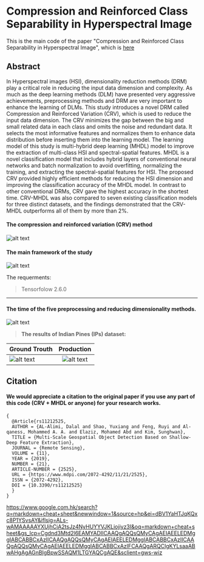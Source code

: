 # Compression and Reinforced  Class Separability in Hyperspectral Image
This is the main code of the paper "Compression and Reinforced Class Separability in Hyperspectral Image", which is [here](https://doi.org/10.3390/rs11212525)

## Abstract
In Hyperspectral images (HSI), dimensionality reduction methods (DRM) play a critical role in reducing the input data dimension and complexity. As much as the deep learning methods (DLM) have presented very aggressive achievements, preprocessing methods and DRM are very important to enhance the learning of DLMs. This study introduces a novel DRM called Compression and Reinforced Variation (CRV), which is used to reduce the input data dimension. The CRV minimizes the gap between the big and small related data in each class and omits the noise and redundant data. It selects the most informative features and normalizes them to enhance data distribution before inserting them into the learning model. The learning model of this study is multi-hybrid deep learning (MHDL) model to improve the extraction of multi-class HSI and spectral-spatial features. MHDL is a novel classification model that includes hybrid layers of conventional neural networks and batch normalization to avoid overfitting, normalizing the training, and extracting the spectral-spatial features for HSI. The proposed CRV provided highly efficient methods for reducing the HSI dimension and improving the classification accuracy of the MHDL model. In contrast to other conventional DRMs, CRV gave the highest accuracy in the shortest time. CRV-MHDL was also compared to seven existing classification models for three distinct datasets, and the findings demonstrated that the CRV-MHDL outperforms all of them by more than 2%. 


#### The compression and reinforced variation (CRV) method
![alt text](https://github.com/DalalAL-Alimi/CRV-/blob/main/images/1.PNG)

#### The main framework of the study
![alt text](https://github.com/DalalAL-Alimi/CRV-/blob/main/images/MainF.png)


<dl>
  <dt>The requerments:</dt>
  
> Tensorfolow 2.6.0
</dl>

---
#### The time of the five preprocessing and reducing dimensionality methods.
![alt text](https://github.com/DalalAL-Alimi/CRV-/blob/main/images/preprocessing_time.png)

> **The results of Indian Pines (IPs) dataset:**

| Ground Trouth        | Production           |
| ------------- |:-------------:|
| ![alt text](https://github.com/DalalAL-Alimi/CRV-/blob/main/images/ground_truth_IP_model1.png)      | ![alt text](https://github.com/DalalAL-Alimi/CRV-/blob/main/images/CRV_MHDL.png) |

## Citation
#### We would appreciate a citation to the original paper if you use any part of this code (CRV + MHDL or anyone) for your research works.
```
{
  @Article{rs11212525,
  AUTHOR = {AL-Alimi, Dalal and Shao, Yuxiang and Feng, Ruyi and Al-qaness, Mohammed A. A. and Elaziz, Mohamed Abd and Kim, Sunghwan},
  TITLE = {Multi-Scale Geospatial Object Detection Based on Shallow-Deep Feature Extraction},
  JOURNAL = {Remote Sensing},
  VOLUME = {11},
  YEAR = {2019},
  NUMBER = {21},
  ARTICLE-NUMBER = {2525},
  URL = {https://www.mdpi.com/2072-4292/11/21/2525},
  ISSN = {2072-4292},
  DOI = {10.3390/rs11212525}
  }
}
```

https://www.google.com.hk/search?q=markdown+cheat+sheet&newwindow=1&source=hp&ei=dBV1YaHTJqKQxc8P1YSvsAY&iflsig=ALs-wAMAAAAAYXUjhCiA2tsJz4NyHUYYVJKLiojiyz3I&oq=markdown+cheat+sheet&gs_lcp=Cgdnd3Mtd2l6EAMYADIICAAQgAQQsQMyCAgAEIAEELEDMggIABCABBCxAzIICAAQgAQQsQMyCAgAEIAEELEDMggIABCABBCxAzIICAAQgAQQsQMyCAgAEIAEELEDMggIABCABBCxAzIFCAAQgARQClgKYLsaaABwAHgAgAGnBIgBpwSSAQM1LTGYAQCgAQE&sclient=gws-wiz
